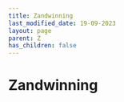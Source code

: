 ```yaml
---
title: Zandwinning
last_modified_date: 19-09-2023
layout: page
parent: Z
has_children: false
---
```


Zandwinning
===========

